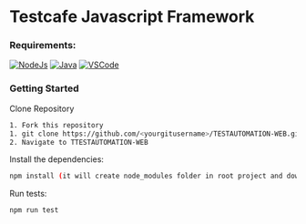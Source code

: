 # Testcafe Javascript Framework


### Requirements:
[![NodeJs](https://img.shields.io/badge/-NodeJS%20v12%20OR%20later-%23339933?logo=npm)](https://nodejs.org/en/download/)
[![Java](https://img.shields.io/badge/-Java%20JDK-%23007396?logo=java&logoColor=black&)](https://www.oracle.com/java/technologies/downloads/)
[![VSCode](https://img.shields.io/badge/-Visual%20Studio%20Code-%233178C6?logo=visual-studio-code)](https://code.visualstudio.com/download)

### Getting Started
Clone Repository
```bash
1. Fork this repository
1. git clone https://github.com/<yourgitusername>/TESTAUTOMATION-WEB.git
2. Navigate to TTESTAUTOMATION-WEB
```

Install the dependencies:
```bash
npm install (it will create node_modules folder in root project and download all required dependencies)
```

Run tests:
```bash
npm run test

```

